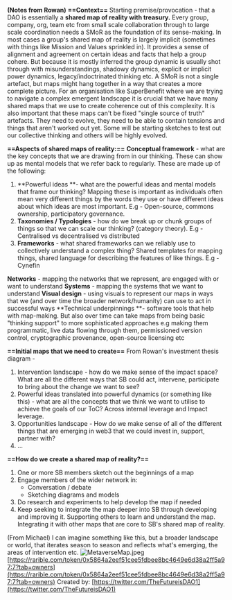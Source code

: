 **(Notes from Rowan)**
**==Context==**
Starting premise/provocation - that a DAO is essentially a **shared map of reality with treasury.** 
Every group, company, org, team etc  from small scale collaboration through to large scale coordination needs a SMoR as the foundation of its sense-making. 
In most cases a group's shared map of reality is largely implicit (sometimes with things like Mission and Values sprinkled in). It provides a sense of alignment and agreement on certain ideas and facts that help a group cohere. But because it is mostly inferred the group dynamic is usually shot through with misunderstandings, shadowy dynamics, explicit or implicit power dynamics, legacy/indoctrinated thinking etc.
A SMoR is not a single artefact, but maps might hang together in a way that creates a more complete picture. For an organisation like SuperBenefit where we are trying to navigate a complex emergent landscape it is crucial that we have many shared maps that we use to create coherence out of this complexity. 
It is also important that these maps can't be fixed "single source of truth" artefacts. They need to evolve, they need to be able to contain tensions and things that aren't worked out yet. Some will be starting sketches to test out our collective thinking and others will be highly evolved. 

**==Aspects of shared maps of reality:==**
**Conceptual framework** - what are the key concepts that we are drawing from in our thinking. These can show up as mental models that we refer back to regularly. These are made up of the following:
1. **Powerful ideas **- what are the powerful ideas and mental models that frame our thinking? Mapping these is important as individuals often mean very different things by the words they use or have different ideas about which ideas are most important.  E.g - Open-source, commons ownership, participatory governance.  
2. **Taxonomies / Typologies**  - how do we break up or chunk groups of things so that we can scale our thinking? (category theory). E.g - Centralised vs decentralised vs distributed
3. **Frameworks** - what shared frameworks can we reliably use to collectively understand a complex thing? Shared templates for mapping things, shared language for describing the features of like things. E.g - Cynefin

**Networks** - mapping the networks that we represent, are engaged with or want to understand
**Systems** - mapping the systems that we want to understand 
**Visual design** - using visuals to represent our maps in ways that we (and over time the broader network/humanity) can use to act in successful ways 
**Technical underpinnings **- software tools that help with map-making. But also over time can take maps from being basic "thinking support" to more sophisticated approaches e.g making them programmatic, live data flowing through them, permissioned version control, cryptographic provenance, open-source licensing etc  

**==Initial maps that we need to create==**
From Rowan's investment thesis diagram - 
1. Intervention landscape - how do we make sense of the impact space? What are all the different ways that SB could act, intervene, participate to bring about the change we want to see?  
2. Powerful ideas translated into powerful dynamics (or something like this) - what are all the concepts that we think we want to utilise to achieve the goals of our ToC? Across internal leverage and Impact leverage.
3. Opportunities landscape - How do we make sense of all of the different things that are emerging in web3 that we could invest in, support, partner with?
4. ...

**==How do we create a shared map of reality?==**
1. One or more SB members sketch out the beginnings of a map 
2. Engage members of the wider network in:
	- Conversation / debate  
	- Sketching diagrams and models
3. Do research and experiments to help develop the map if needed
4. Keep seeking to integrate the map deeper into SB through developing and improving it. Supporting others to learn and understand the map. Integrating it with other maps that are core to SB's shared map of reality. 


(From Michael)
I can imagine something like this, but a broader landscape or world, that iterates season to season and reflects what's emerging, the areas of intervention etc.
![MetaverseMap.jpeg](5e407a9c-1c2c-4356-b93d-f26eb1a57e3c.jpeg)
[https://rarible.com/token/0x5864a2eef51cee5fdbee8bc4649e6d38a2ff5a97:7?tab=owners](https://rarible.com/token/0x5864a2eef51cee5fdbee8bc4649e6d38a2ff5a97:7?tab=owners) 
Created by: [https://twitter.com/TheFutureisDAO1](https://twitter.com/TheFutureisDAO1) 